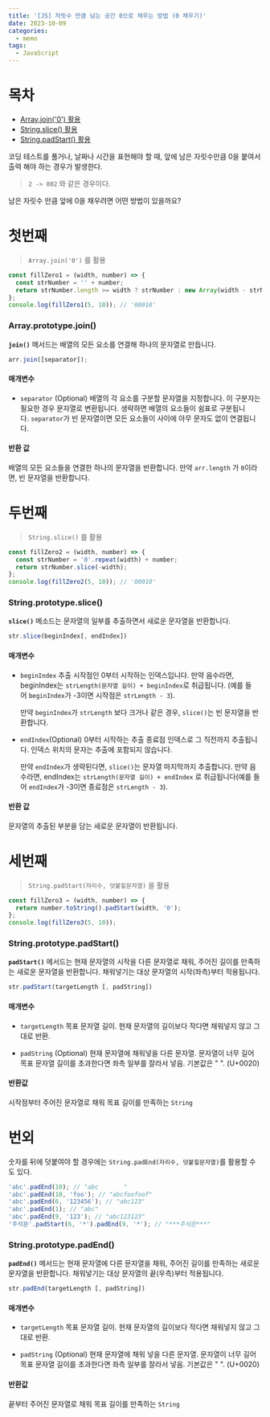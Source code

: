 ```yaml
---
title: '[JS] 자릿수 만큼 남는 공간 0으로 채우는 방법 (0 채우기)'
date: 2023-10-09
categories:
  - memo
tags:
  - JavaScript
---
```


# 목차

- [Array.join('0') 활용](#첫번째)
- [String.slice() 활용](#두번째)
- [String.padStart() 활용](#세번째)

코딩 테스트를 풀거나, 날짜나 시간을 표현해야 할 때, 앞에 남은 자릿수만큼 0을 붙여서 출력 해야 하는 경우가 발생한다.

> `2 -> 002` 와 같은 경우이다.

남은 자릿수 만큼 앞에 0을 채우려면 어떤 방법이 있을까요?

# 첫번째

> `Array.join('0')` 를 활용

```js
const fillZero1 = (width, number) => {
  const strNumber = '' + number;
  return strNumber.length >= width ? strNumber : new Array(width - strNumber.length + 1).join('0') + strNumber;
};
console.log(fillZero1(5, 10)); // '00010'
```

### Array.prototype.join()

**`join()`** 메서드는 배열의 모든 요소를 연결해 하나의 문자열로 만듭니다.

```js
arr.join([separator]);
```

#### 매개변수

- `separator` (Optional) 배열의 각 요소를 구분할 문자열을 지정합니다. 이 구분자는 필요한 경우 문자열로 변환됩니다. 생략하면 배열의 요소들이 쉼표로 구분됩니다. `separator`가 빈 문자열이면 모든 요소들이 사이에 아무 문자도 없이 연결됩니다.

#### 반환 값

배열의 모든 요소들을 연결한 하나의 문자열을 반환합니다. 만약 `arr.length` 가 `0`이라면, 빈 문자열을 반환합니다.

# 두번째

> `String.slice()` 를 활용

```js
const fillZero2 = (width, number) => {
  const strNumber = '0'.repeat(width) + number;
  return strNumber.slice(-width);
};
console.log(fillZero2(5, 10)); // '00010'
```

### String.prototype.slice()

**`slice()`** 메소드는 문자열의 일부를 추출하면서 새로운 문자열을 반환합니다.

```js
str.slice(beginIndex[, endIndex])
```

#### 매개변수

- `beginIndex` 추출 시작점인 0부터 시작하는 인덱스입니다. 만약 음수라면, beginIndex는 `strLength(문자열 길이) + beginIndex`로 취급됩니다. (예를 들어 `beginIndex`가 -3이면 시작점은 `strLength - 3`).

  만약 `beginIndex`가 `strLength` 보다 크거나 같은 경우, `slice()`는 빈 문자열을 반환합니다.

- `endIndex`(Optional) 0부터 시작하는 추출 종료점 인덱스로 그 직전까지 추출됩니다. 인덱스 위치의 문자는 추출에 포함되지 않습니다.

  만약 `endIndex`가 생략된다면, `slice()`는 문자열 마지막까지 추출합니다. 만약 음수라면, endIndex는 `strLength(문자열 길이) + endIndex` 로 취급됩니다(예를 들어 `endIndex`가 -3이면 종료점은 `strLength - 3`).

#### 반환 값

문자열의 추출된 부분을 담는 새로운 문자열이 반환됩니다.

# 세번째

> `String.padStart(자리수, 덧붙힐문자열)` 을 활용

```js
const fillZero3 = (width, number) => {
  return number.toString().padStart(width, '0');
};
console.log(fillZero3(5, 10));
```

### String.prototype.padStart()

**`padStart()`** 메서드는 현재 문자열의 시작을 다른 문자열로 채워, 주어진 길이를 만족하는 새로운 문자열을 반환합니다. 채워넣기는 대상 문자열의 시작(좌측)부터 적용됩니다.

```js
str.padStart(targetLength [, padString])
```

#### 매개변수

- `targetLength` 목표 문자열 길이. 현재 문자열의 길이보다 작다면 채워넣지 않고 그대로 반환.

- `padString` (Optional) 현재 문자열에 채워넣을 다른 문자열. 문자열이 너무 길어 목표 문자열 길이를 초과한다면 좌측 일부를 잘라서 넣음. 기본값은 " ". (U+0020)

#### 반환값

시작점부터 주어진 문자열로 채워 목표 길이를 만족하는 `String`

# 번외

숫자를 뒤에 덧붙여야 할 경우에는 `String.padEnd(자리수, 덧붙힐문자열)`를 활용할 수도 있다.

```js
'abc'.padEnd(10); // "abc       "
'abc'.padEnd(10, 'foo'); // "abcfoofoof"
'abc'.padEnd(6, '123456'); // "abc123"
'abc'.padEnd(1); // "abc"
'abc'.padEnd(9, '123'); // "abc123123"
'주석문'.padStart(6, '*').padEnd(9, '*'); // "***주석문***"
```

### String.prototype.padEnd()

**`padEnd()`** 메서드는 현재 문자열에 다른 문자열을 채워, 주어진 길이를 만족하는 새로운 문자열을 반환합니다. 채워넣기는 대상 문자열의 끝(우측)부터 적용됩니다.

```js
str.padEnd(targetLength [, padString])
```

#### 매개변수

- `targetLength` 목표 문자열 길이. 현재 문자열의 길이보다 작다면 채워넣지 않고 그대로 반환.

- `padString` (Optional) 현재 문자열에 채워 넣을 다른 문자열. 문자열이 너무 길어 목표 문자열 길이를 초과한다면 좌측 일부를 잘라서 넣음. 기본값은 " ". (U+0020)

#### 반환값

끝부터 주어진 문자열로 채워 목표 길이를 만족하는 `String`
